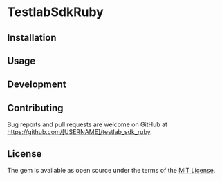 # TestlabSdkRuby

## Installation

## Usage

## Development

## Contributing

Bug reports and pull requests are welcome on GitHub at https://github.com/[USERNAME]/testlab_sdk_ruby.

## License

The gem is available as open source under the terms of the [MIT License](https://opensource.org/licenses/MIT).
